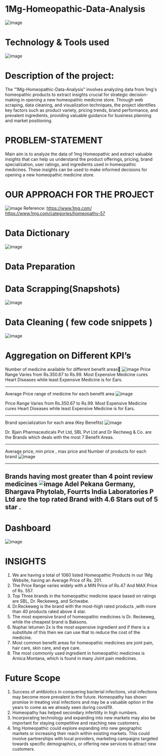# 1Mg-Homeopathic-Data-Analysis
![image](https://github.com/Sudhansu352010/1Mg-Homeopathic-Data-Analysis/assets/131376814/6dd2a233-22ce-4678-b4dd-23a80c07bfcd)





# Technology & Tools  used
![image](https://github.com/Sudhansu352010/1Mg-Homeopathic-Data-Analysis/assets/131376814/1d4cac22-bcd3-4990-b918-d739138c9396)


# Description of the project:
The "1Mg-Homeopathic-Data-Analysis" involves analyzing data from 1mg's homeopathic products to extract insights crucial for strategic decision-making in opening a new homeopathic medicine store. Through web scraping, data cleaning, and visualization techniques, the project identifies key factors such as product variety, pricing trends, brand performance, and prevalent ingredients, providing valuable guidance for business planning and market positioning.


# PROBLEM-STATEMENT
Main aim is to analyze the data of 1mg Homeopathic and extract valuable insights that can help us understand the product offerings, pricing, brand specialization, user ratings, and ingredients used in homeopathic medicines. These insights can be used to make informed decisions for opening a new homeopathic medicine store.

# OUR APPROACH FOR THE PROJECT
![image](https://github.com/Sudhansu352010/1Mg-Homeopathic-Data-Analysis/assets/131376814/6df3e5be-7baa-40ee-b9c1-a66085e9b7fd)
Reference:
https://www.1mg.com/
https://www.1mg.com/categories/homeopathy-57


# Data Dictionary
![image](https://github.com/Sudhansu352010/1Mg-Homeopathic-Data-Analysis/assets/131376814/6d300e45-3c74-48e4-9ff9-62b925c92163)

# Data Preparation

# Data Scrapping(Snapshots)
![image](https://github.com/Sudhansu352010/1Mg-Homeopathic-Data-Analysis/assets/131376814/5e0acbf8-2cc3-4a7b-8745-fdda0b990bed)


# Data Cleaning ( few code snippets )
![image](https://github.com/Sudhansu352010/1Mg-Homeopathic-Data-Analysis/assets/131376814/b3296b1f-0317-431d-8d3a-8247238ecd11)

# Aggregation on Different KPI’s
Number of medicine available for different benefit areas
![image](https://github.com/Sudhansu352010/1Mg-Homeopathic-Data-Analysis/assets/131376814/b397fd6a-a8fa-461a-8fb6-9e6ae0a604d9)
Price Range Varies from Rs.350.67 to Rs.99. Most Expensive Medicine cures Heart Diseases while least Expensive Medicine is for Ears.

----------------------------------------------------------------------------------------------------------------------------------
Average Price range of medicine for each benefit area
![image](https://github.com/Sudhansu352010/1Mg-Homeopathic-Data-Analysis/assets/131376814/08197868-7438-42e6-a0e3-89e63c64ad35)

Price Range Varies from Rs.350.67 to Rs.99. Most Expensive Medicine cures Heart Diseases while least Expensive Medicine is for Ears.

-----------------------------------------------------------------------------------------------------------------------------------
Brand specialization for each area (Key Benefits)
![image](https://github.com/Sudhansu352010/1Mg-Homeopathic-Data-Analysis/assets/131376814/afcf4c52-0fd8-4def-bb97-48dd2b8a6d89)

Dr. Bjain Pharmaceuticals Pvt Ltd, SBL Pvt Ltd and Dr Rechewg & Co. are the Brands which deals with the most 7 Benefit Areas.

-----------------------------------------------------------------------------------------------------------------------------------
Average price, min price , max price and Number of products for each brand
![image](https://github.com/Sudhansu352010/1Mg-Homeopathic-Data-Analysis/assets/131376814/d733ea72-d59b-4951-ab12-ec1a2c88de68)

-----------------------------------------------------------------------------------------------------------------------------------
Brands having most greater than 4 point review medicines
![image](https://github.com/Sudhansu352010/1Mg-Homeopathic-Data-Analysis/assets/131376814/a7f88d56-202b-40f9-93f0-eed99f341e86)
Adel Pekana Germany, Bhargava Phytolab, Fourrts India Laboratories P Ltd are the top rated Brand with 4.6 Stars out of 5 star .
------------------------------------------------------------------------------------------------------------------------------------


# Dashboard
![image](https://github.com/Sudhansu352010/1Mg-Homeopathic-Data-Analysis/assets/131376814/a0c3b4f2-6fbf-4d64-afc9-e0cd8a0db4bf)

# INSIGHTS
1. We are having a total of 1060 listed Homeopathic Products in our 1Mg Website, having an Average Price of Rs. 201.
2. The Price Range varies widely with a MIN Price of Rs.47 And MAX Price of Rs. 557.
3. Top Three brands in the homeopathic medicine space based on ratings are SBL, Dr. Reckeweg, and Schwabe.
4. Dr.Reckeweg is the brand with the most-high rated products ,with more than 40 products rated above 4 star.
5. The most expensive brand of homeopathic medicines is Dr. Reckeweg, while the cheapest brand is Baksons.
6. Nuphar letumen 2x is the most expensive ingredient and if there is a substitute of this then we can use that to reduce the cost of the medicine.
7. Most common benefit areas for homeopathic medicines are joint pain, hair care, skin care, and eye care. 
8. The most commonly used ingredient in homeopathic medicines is Arnica Montana, which is found in many Joint pain medicines.

# Future Scope 
1. Success of antibiotics in conquering bacterial infections, viral infections may become more prevalent in the future. Homeopathy has shown promise in treating viral infections and may be a valuable option in the years to come as we already seen during covid19.
2. Homeopathy has helped secondary infertility in high numbers.
3. Incorporating technology and expanding into new markets may also be important for staying competitive and reaching new customers. 
4. 1mg Homeopathic could explore expanding into new geographic markets or increasing their reach within existing markets. This could involve partnerships with local providers, marketing campaigns targeted towards specific demographics, or offering new services to attract new customers.
